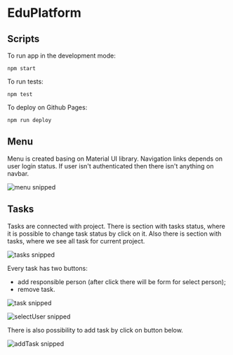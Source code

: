 # EduPlatform

## Scripts

To run app in the development mode:

```
npm start
```

To run tests:

```
npm test
```

To deploy on Github Pages:

```
npm run deploy
```

## Menu
Menu is created basing on Material UI library. Navigation links depends on user login status. If user isn't authenticated then there isn't anything on navbar.

![menu snipped](/assets/menu.jpg)

## Tasks 
Tasks are connected with project. There is section with tasks status, where it is possible to change task status by click on it. Also there is section with tasks, where we see all task for current project.

![tasks snipped](/assets/tasks.jpg)

Every task has two buttons: 
- add responsible person (after click there will be form for select person);
- remove task.

![task snipped](/assets/task.jpg)

![selectUser snipped](/assets/selectUser.jpg)

There is also possibility to add task by click on button below. 

![addTask snipped](/assets/addTask.jpg)




